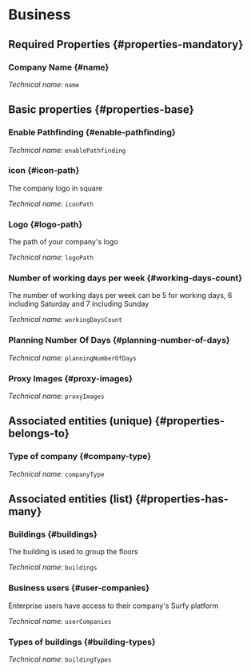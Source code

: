 # Business
<!--- THIS FILE IS GENERATED PLEASE DO NOT EDIT IT DIRECTLY --->



<OH code="company"/>




## Required Properties {#properties-mandatory}
    
### Company Name {#name}



*Technical name:* ```name```
<PH code="company:name"/>

    


## Basic properties {#properties-base}
    
### Enable Pathfinding {#enable-pathfinding}



*Technical name:* ```enablePathfinding```
<PH code="company:enablePathfinding"/>

### icon {#icon-path}

The company logo in square

*Technical name:* ```iconPath```
<PH code="company:iconPath"/>

### Logo {#logo-path}

The path of your company's logo

*Technical name:* ```logoPath```
<PH code="company:logoPath"/>

### Number of working days per week {#working-days-count}

The number of working days per week can be 5 for working days, 6 including Saturday and 7 including Sunday

*Technical name:* ```workingDaysCount```
<PH code="company:workingDaysCount"/>

### Planning Number Of Days {#planning-number-of-days}



*Technical name:* ```planningNumberOfDays```
<PH code="company:planningNumberOfDays"/>

### Proxy Images {#proxy-images}



*Technical name:* ```proxyImages```
<PH code="company:proxyImages"/>

    

## Associated entities (unique) {#properties-belongs-to}

### Type of company {#company-type}



*Technical name:* ```companyType```
<PH code="company:companyType"/>


## Associated entities (list) {#properties-has-many}

### Buildings {#buildings}

The building is used to group the floors

*Technical name:* ```buildings```
<PH code="company:buildings"/>

### Business users {#user-companies}

Enterprise users have access to their company's Surfy platform

*Technical name:* ```userCompanies```
<PH code="company:userCompanies"/>

### Types of buildings {#building-types}



*Technical name:* ```buildingTypes```
<PH code="company:buildingTypes"/>




